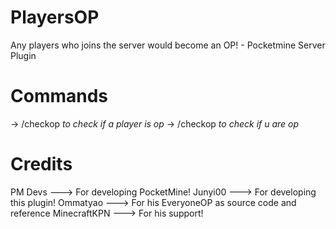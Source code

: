 PlayersOP
=========

Any players who joins the server would become an OP! - Pocketmine Server Plugin

Commands
========

  -> /checkop <player name> *to check if a player is op*
  -> /checkop    *to check if u are op*
  
Credits
=======

PM Devs ---> For developing PocketMine!
Junyi00 ---> For developing this plugin!
Ommatyao ---> For his EveryoneOP as source code and reference
MinecraftKPN ---> For his support!

